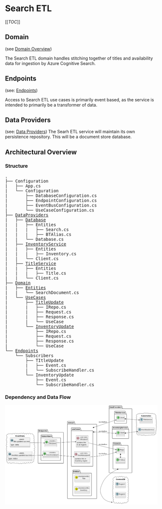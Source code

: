 # Search ETL

[[_TOC_]]

## Domain

(see [Domain Overview](search-etl/domain.md))

The Search ETL domain handles stitching together of titles and availability data for
ingestion by Azure Cognitive Search.

## Endpoints

(see: [Endpoints](search-etl/endpoints.md))

Access to Search ETL use cases is primarily event based, as the service is intended to primarily be a transformer of data.

## Data Providers

(see: [Data Providers](search-etl/data-providers.md))
The Searh ETL service will maintain its own persistence repository. This will be a document store database.


## Architectural Overview
### Structure
<pre>
.
├── Configuration
|   ├── App.cs
|   └── Configuration
|       ├── DatabaseConfiguration.cs
|       ├── EndpointConfiguration.cs
|       ├── EventBusConfiguration.cs
|       └── UseCaseConfiguration.cs
├── <a href="search-etl/data-providers.md">DataProviders</a>
|   ├── <a href="search-etl/data-providers.md#repository">Database</a>
|   |   ├── Entities
|   |   |   ├── Search.cs
|   |   |   ├── BTAlias.cs
|   |   └── Database.cs
|   ├── <a href="search-etl/data-providers.md#inventory-service">InventoryService</a>
|   |   ├── Entities
|   |   |   ├── Inventory.cs
|   |   └── Client.cs
|   ├── <a href="search-etl/data-providers.md#title-service">TitleService</a>
|   |   ├── Entities
|   |   |   ├── Title.cs
|   |   └── Client.cs
├── <a href="search-etl/domain.md">Domain</a>
|   ├── <a href="search-etl/domain.md#entities">Entities</a>
|   |   └── SearchDocument.cs
|   └── <a href="search-etl/domain.md#use-cases">UseCases</a>
|       ├── <a href="search-etl/domain.md#get">TitleUpdate</a>
|       |   ├── IRepo.cs
|       |   ├── Request.cs
|       |   ├── Response.cs
|       |   └── UseCase
|       └── <a href="search-etl/domain.md#upsert">InventoryUpdate</a>
|           ├── IRepo.cs
|           ├── Request.cs
|           ├── Response.cs
|           └── UseCase
└── <a href="search-etl/endpoints.md">Endpoints</a>
    └── Subscribers
        ├── TItleUpdate
        |   ├── Event.cs
        |   └── SubscribeHandler.cs
        └── InventoryUpdate
            ├── Event.cs
            └── SubscribeHandler.cs
</pre>

### Dependency and Data Flow
![Search ETL Simplified Diagram](./.diagrams/search-etl-diagrams.png)
